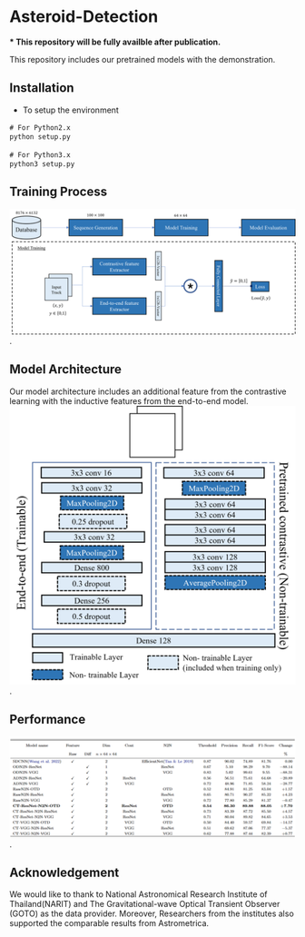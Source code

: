 # Asteroid-Detection
**\* This repository will be fully availble after publication.**

This repository includes our pretrained models with the demonstration.


## Installation
- To setup the environment
```
# For Python2.x
python setup.py

# For Python3.x
python3 setup.py
```

## Training Process
![alt text for screen readers](Images/Overall_Process.png  "Training Process").

## Model Architecture
Our model architecture includes an additional feature from the contrastive learning with the inductive features from the end-to-end model.
![alt text for screen readers](Images/CTN2Nmodel.png  "End-to-end classification with contrastive feature architecture").

## Performance
![alt text for screen readers](Images/Performance_table.png  "Performance comparison on test set").

<!-- 
### Contrastive learning 
This learning method learns to extract the contrast between an input and represent them as a contrastive feature map which are learnt through the similarity classification.
![alt text for screen readers](Images/Screenshot_CT.png "Contrastive learning architecture").
### End-to-end classification
The end-to-end model takes a pair of sky images and make a prediction whether a moving object is exists.
![alt text for screen readers](Images/Screenshot_n2n.png  "End-to-end classification architecture").

## Implementation
We provide two approaches of implmentations. First, we provides test.py and test.ipynb to show how our model make a prediction on 64*64 patches. Moreover, for full_img_test.py, we demonstrate how to use our model for .fits images. The latter approach includes both patch extractor and classifier heads to complete the whole process.
![alt text for screen readers](Images/Screenshot_sliding_windows.png  "Sliding windows for patch extraction").
-->

## Acknowledgement
We would like to thank to National Astronomical Research Institute of Thailand(NARIT) and The Gravitational-wave Optical Transient Observer (GOTO) as the data provider. Moreover, Researchers from the institutes also supported the comparable results from Astrometrica.
